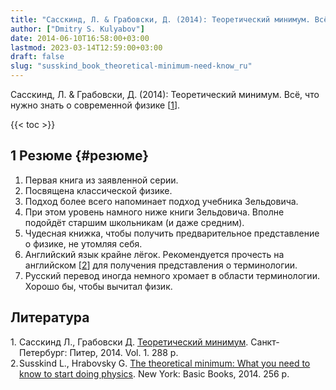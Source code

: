 ```yaml
---
title: "Сасскинд, Л. & Грабовски, Д. (2014): Теоретический минимум. Всё, что нужно знать о современной физике"
author: ["Dmitry S. Kulyabov"]
date: 2014-06-10T16:58:00+03:00
lastmod: 2023-03-14T12:59:00+03:00
draft: false
slug: "susskind_book_theoretical-minimum-need-know_ru"
---
```


Сасскинд, Л. &amp; Грабовски, Д. (2014): Теоретический минимум. Всё, что нужно знать о современной физике [<a href="#citeproc_bib_item_1">1</a>].

<!--more-->

{{< toc >}}


## <span class="section-num">1</span> Резюме {#резюме}

1.  Первая книга из заявленной серии.
2.  Посвящена классической физике.
3.  Подход более всего напоминает подход учебника Зельдовича.
4.  При этом уровень намного ниже книги Зельдовича. Вполне подойдёт старшим школьникам (и даже средним).
5.  Чудесная книжка, чтобы получить предварительное представление о физике, не утомляя себя.
6.  Английский язык крайне лёгок. Рекомендуется прочесть на английском [<a href="#citeproc_bib_item_2">2</a>] для получения представления о терминологии.
7.  Русский перевод иногда немного хромает в области терминологии. Хорошо бы, чтобы вычитал физик.

## Литература

<style>.csl-left-margin{float: left; padding-right: 0em;}
 .csl-right-inline{margin: 0 0 0 1em;}</style><div class="csl-bib-body">
  <div class="csl-entry"><a id="citeproc_bib_item_1"></a>
    <div class="csl-left-margin">1.</div><div class="csl-right-inline">Сасскинд Л., Грабовски Д. <a href="https://libgen.li/ads.php?md5=33a42a84575b028e93eecdcd17d8f565">Теоретический минимум</a>. Санкт-Петербург: Питер, 2014. Vol. 1. 288 p.</div>
  </div>
  <div class="csl-entry"><a id="citeproc_bib_item_2"></a>
    <div class="csl-left-margin">2.</div><div class="csl-right-inline">Susskind L., Hrabovsky G. <a href="https://libgen.li/ads.php?md5=fd758fa1972887e461f7d73a5fcea35b">The theoretical minimum: What you need to know to start doing physics</a>. New York: Basic Books, 2014. 256 p.</div>
  </div>
</div>
